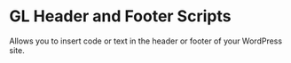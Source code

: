 # GL Header and Footer Scripts
Allows you to insert code or text in the header or footer of your WordPress site.
